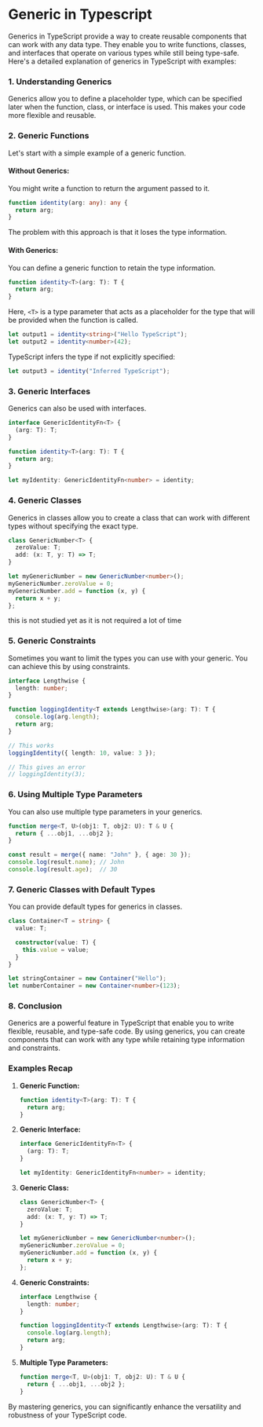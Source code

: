 # Generic in Typescript

Generics in TypeScript provide a way to create reusable components that can work with any data type. They enable you to write functions, classes, and interfaces that operate on various types while still being type-safe. Here's a detailed explanation of generics in TypeScript with examples:

### 1. Understanding Generics

Generics allow you to define a placeholder type, which can be specified later when the function, class, or interface is used. This makes your code more flexible and reusable.

### 2. Generic Functions

Let's start with a simple example of a generic function.

#### Without Generics:
You might write a function to return the argument passed to it.

```typescript
function identity(arg: any): any {
  return arg;
}
```

The problem with this approach is that it loses the type information.

#### With Generics:
You can define a generic function to retain the type information.

```typescript
function identity<T>(arg: T): T {
  return arg;
}
```

Here, `<T>` is a type parameter that acts as a placeholder for the type that will be provided when the function is called.

```typescript
let output1 = identity<string>("Hello TypeScript");
let output2 = identity<number>(42);
```

TypeScript infers the type if not explicitly specified:

```typescript
let output3 = identity("Inferred TypeScript");
```

### 3. Generic Interfaces

Generics can also be used with interfaces.

```typescript
interface GenericIdentityFn<T> {
  (arg: T): T;
}

function identity<T>(arg: T): T {
  return arg;
}

let myIdentity: GenericIdentityFn<number> = identity;
```

### 4. Generic Classes

Generics in classes allow you to create a class that can work with different types without specifying the exact type.

```typescript
class GenericNumber<T> {
  zeroValue: T;
  add: (x: T, y: T) => T;
}

let myGenericNumber = new GenericNumber<number>();
myGenericNumber.zeroValue = 0;
myGenericNumber.add = function (x, y) {
  return x + y;
};
```
this is not studied yet as it is not required a lot of time

### 5. Generic Constraints

Sometimes you want to limit the types you can use with your generic. You can achieve this by using constraints.

```typescript
interface Lengthwise {
  length: number;
}

function loggingIdentity<T extends Lengthwise>(arg: T): T {
  console.log(arg.length);
  return arg;
}

// This works
loggingIdentity({ length: 10, value: 3 });

// This gives an error
// loggingIdentity(3);
```

### 6. Using Multiple Type Parameters

You can also use multiple type parameters in your generics.

```typescript
function merge<T, U>(obj1: T, obj2: U): T & U {
  return { ...obj1, ...obj2 };
}

const result = merge({ name: "John" }, { age: 30 });
console.log(result.name); // John
console.log(result.age);  // 30
```

### 7. Generic Classes with Default Types

You can provide default types for generics in classes.

```typescript
class Container<T = string> {
  value: T;

  constructor(value: T) {
    this.value = value;
  }
}

let stringContainer = new Container("Hello");
let numberContainer = new Container<number>(123);
```

### 8. Conclusion

Generics are a powerful feature in TypeScript that enable you to write flexible, reusable, and type-safe code. By using generics, you can create components that can work with any type while retaining type information and constraints.

### Examples Recap

1. **Generic Function:**

    ```typescript
    function identity<T>(arg: T): T {
      return arg;
    }
    ```

2. **Generic Interface:**

    ```typescript
    interface GenericIdentityFn<T> {
      (arg: T): T;
    }

    let myIdentity: GenericIdentityFn<number> = identity;
    ```

3. **Generic Class:**

    ```typescript
    class GenericNumber<T> {
      zeroValue: T;
      add: (x: T, y: T) => T;
    }

    let myGenericNumber = new GenericNumber<number>();
    myGenericNumber.zeroValue = 0;
    myGenericNumber.add = function (x, y) {
      return x + y;
    };
    ```

4. **Generic Constraints:**

    ```typescript
    interface Lengthwise {
      length: number;
    }

    function loggingIdentity<T extends Lengthwise>(arg: T): T {
      console.log(arg.length);
      return arg;
    }
    ```

5. **Multiple Type Parameters:**

    ```typescript
    function merge<T, U>(obj1: T, obj2: U): T & U {
      return { ...obj1, ...obj2 };
    }
    ```

By mastering generics, you can significantly enhance the versatility and robustness of your TypeScript code.